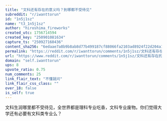 ```yaml
---
title: "文科还有存在的意义吗？到哪都不受待见"
subreddit: "r/iwanttorun"
id: "1n5j1sz"
name: "t3_1n5j1sz"
author: "hiroshima_fireworks"
created_utc: 1756714594
created_key: "250901081634"
capture_ts: "250927160436"
content_sha256: "6edaae7a8b9b8ab8d77b499187cf88066fa2103ad8924f22d204a10520fb7123"
permalink: "https://reddit.com/r/iwanttorun/comments/1n5j1sz/文科还有存在的意义吗到哪都不受待见/"
url: "https://www.reddit.com/r/iwanttorun/comments/1n5j1sz/文科还有存在的意义吗到哪都不受待见/"
domain: "self.iwanttorun"
ups: 8
upvote_ratio: 0.75
num_comments: 25
link_flair_text: "不懂就问"
link_flair_css_class: ""
over_18: false
is_self: true
---
```


文科生润哪里都不受待见，全世界都是理科专业吃香，文科专业废物。你们觉得大学还有必要有文科类专业么？
